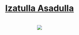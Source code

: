 <h1 font-weight: 100;
  color: #00cc7c;
  font-size: 32px;
  align="middle">
  <a href="https://github.com/slenderme"> Izatulla Asadulla </a> 
</h1>
  
<h1 align="center">
  <a href="https://git.io/typing-svg">
    <img src="https://readme-typing-svg.herokuapp.com/?lines=Привет!+👋;Я+альфа+фулл+стэк+программист+на+Python;Приятно+познакомиться!;&center=true&size=30&color=00cc7c">
  </a>
</h1>
